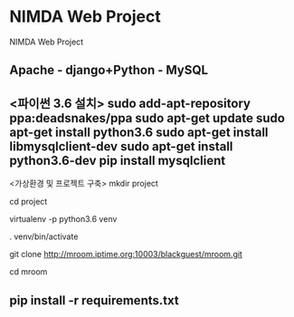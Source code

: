 # NIMDA Web Project
NIMDA Web Project

Apache - django+Python - MySQL
----------------------------------------------------
<파이썬 3.6 설치>
sudo add-apt-repository ppa:deadsnakes/ppa
sudo apt-get update
sudo apt-get install python3.6
sudo apt-get install libmysqlclient-dev 
sudo apt-get install python3.6-dev
pip install mysqlclient
----------------------------------------------------
<가상환경 및 프로젝트 구축>
mkdir project

cd project

virtualenv -p python3.6 venv

. venv/bin/activate

git clone http://mroom.iptime.org:10003/blackguest/mroom.git

cd mroom

pip install -r requirements.txt
----------------------------------------------------
